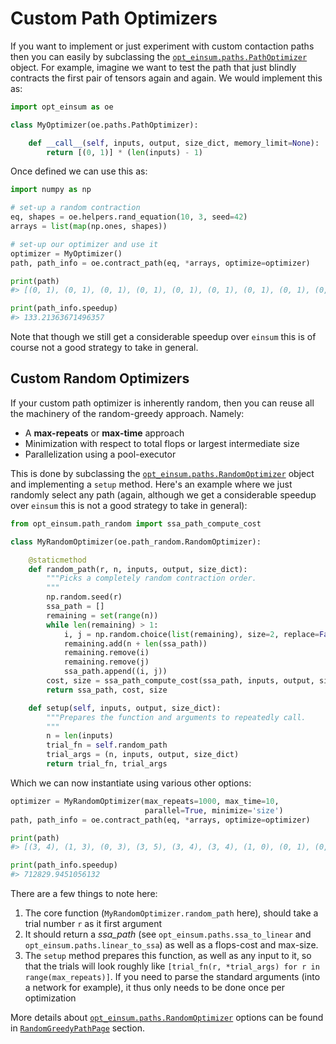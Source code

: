 # Custom Path Optimizers

If you want to implement or just experiment with custom contaction paths then
you can easily by subclassing the [`opt_einsum.paths.PathOptimizer`](../api_reference.md#opt_einsum.paths.PathOptimizer)
object. For example, imagine we want to test the path that just blindly
contracts the first pair of tensors again and again. We would implement this
as:

```python
import opt_einsum as oe

class MyOptimizer(oe.paths.PathOptimizer):

    def __call__(self, inputs, output, size_dict, memory_limit=None):
        return [(0, 1)] * (len(inputs) - 1)
```

Once defined we can use this as:

```python
import numpy as np

# set-up a random contraction
eq, shapes = oe.helpers.rand_equation(10, 3, seed=42)
arrays = list(map(np.ones, shapes))

# set-up our optimizer and use it
optimizer = MyOptimizer()
path, path_info = oe.contract_path(eq, *arrays, optimize=optimizer)

print(path)
#> [(0, 1), (0, 1), (0, 1), (0, 1), (0, 1), (0, 1), (0, 1), (0, 1), (0, 1)]

print(path_info.speedup)
#> 133.21363671496357
```

Note that though we still get a considerable speedup over `einsum` this is
of course not a good strategy to take in general.


## Custom Random Optimizers

If your custom path optimizer is inherently random, then you can reuse all the
machinery of the random-greedy approach. Namely:

- A **max-repeats** or **max-time** approach
- Minimization with respect to total flops or largest intermediate size
- Parallelization using a pool-executor

This is done by subclassing the
[`opt_einsum.paths.RandomOptimizer`](../api_reference.md#opt_einsum.path_random.RandomOptimizer)
 object and implementing a
`setup` method. Here's an example where we just randomly select any path
(again, although we get a considerable speedup over `einsum` this is
not a good strategy to take in general):

```python
from opt_einsum.path_random import ssa_path_compute_cost

class MyRandomOptimizer(oe.path_random.RandomOptimizer):

    @staticmethod
    def random_path(r, n, inputs, output, size_dict):
        """Picks a completely random contraction order.
        """
        np.random.seed(r)
        ssa_path = []
        remaining = set(range(n))
        while len(remaining) > 1:
            i, j = np.random.choice(list(remaining), size=2, replace=False)
            remaining.add(n + len(ssa_path))
            remaining.remove(i)
            remaining.remove(j)
            ssa_path.append((i, j))
        cost, size = ssa_path_compute_cost(ssa_path, inputs, output, size_dict)
        return ssa_path, cost, size

    def setup(self, inputs, output, size_dict):
        """Prepares the function and arguments to repeatedly call.
        """
        n = len(inputs)
        trial_fn = self.random_path
        trial_args = (n, inputs, output, size_dict)
        return trial_fn, trial_args
```

Which we can now instantiate using various other options:

```python
optimizer = MyRandomOptimizer(max_repeats=1000, max_time=10,
                              parallel=True, minimize='size')
path, path_info = oe.contract_path(eq, *arrays, optimize=optimizer)

print(path)
#> [(3, 4), (1, 3), (0, 3), (3, 5), (3, 4), (3, 4), (1, 0), (0, 1), (0, 1)]

print(path_info.speedup)
#> 712829.9451056132
```

There are a few things to note here:

1. The core function (`MyRandomOptimizer.random_path` here), should take a
   trial number `r` as it first argument
2. It should return a *ssa_path* (see `opt_einsum.paths.ssa_to_linear` and
   `opt_einsum.paths.linear_to_ssa`) as well as a flops-cost and max-size.
3. The `setup` method prepares this function, as well as any input to it,
   so that the trials will look roughly like
   `[trial_fn(r, *trial_args) for r in range(max_repeats)]`. If you need to
   parse the standard arguments (into a network for example), it thus only
   needs to be done once per optimization

More details about
[`opt_einsum.paths.RandomOptimizer`](../api_reference.md#opt_einsumpath_randomrandomoptimizer)
options can
be found in [`RandomGreedyPathPage`](./random_greedy_path.md) section.
